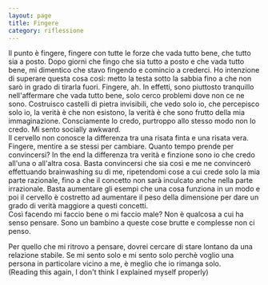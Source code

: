 ```yaml
--- 
layout: page
title: Fingere
category: riflessione
---
```


Il punto è fingere, fingere con tutte le forze che vada tutto bene, che tutto
sia a posto. Dopo giorni che fingo che sia tutto a posto e che vada tutto bene,
mi dimentico che stavo fingendo e comincio a crederci. Ho intenzione di superare
questa cosa così: metto la testa sotto la sabbia fino a che non sarò in grado di
tirarla fuori. Fingere, ah. In effetti, sono piuttosto tranquillo nell'affermare
che vada tutto bene, solo cerco problemi dove non ce ne sono. Costruisco
castelli di pietra invisibili, che vedo solo io, che percepisco solo io, la
verità è che non esistono, la verità è che sono frutto della mia immaginazione.
Consciamente lo credo, purtroppo allo stesso modo non lo credo. Mi sento
socially awkward.  
Il cervello non conosce la differenza tra una risata finta e una risata vera.
Fingere, mentire a se stessi per cambiare. Quanto tempo prende per convincersi?
In the end la differenza tra verità e finzione sono io che credo all'una o
all'altra cosa. Basta convincersi che sia così e me ne convincerò effettuando
brainwashing su di me, ripetendomi cose a cui crede solo la mia parte razionale,
fino a che il concetto non sarà inculcato anche nella parte irrazionale. Basta
aumentare gli esempi che una cosa funziona in un modo e poi il cervello è
costretto ad aumentare il peso della dimensione per dare un grado di verità
maggiore a questi concetti.  
Così facendo mi faccio bene o mi faccio male? Non è qualcosa a cui ha senso
pensare. Sono un bambino a queste cose brutte e complesse non ci penso.  

Per quello che mi ritrovo a pensare, dovrei cercare di stare lontano da una
relazione stabile. Se mi sento solo e mi sento solo perchè voglio una persona in
particolare vicino a me, è meglio che io rimanga solo.  
(Reading this again, I don't think I explained myself properly)
